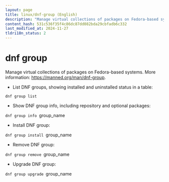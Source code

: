 ```yaml
---
layout: page
title: linux/dnf-group (English)
description: "Manage virtual collections of packages on Fedora-based systems."
content_hash: 531c536f35f4c86dc87dd082bda29cbfadb6c332
last_modified_at: 2024-11-27
tldri18n_status: 2
---
```

# dnf group

Manage virtual collections of packages on Fedora-based systems.
More information: <https://manned.org/man/dnf-group>.

- List DNF groups, showing installed and uninstalled status in a table:

`dnf group list`

- Show DNF group info, including repository and optional packages:

`dnf group info `<span class="tldr-var badge badge-pill bg-dark-lm bg-white-dm text-white-lm text-dark-dm font-weight-bold">group_name</span>

- Install DNF group:

`dnf group install `<span class="tldr-var badge badge-pill bg-dark-lm bg-white-dm text-white-lm text-dark-dm font-weight-bold">group_name</span>

- Remove DNF group:

`dnf group remove `<span class="tldr-var badge badge-pill bg-dark-lm bg-white-dm text-white-lm text-dark-dm font-weight-bold">group_name</span>

- Upgrade DNF group:

`dnf group upgrade `<span class="tldr-var badge badge-pill bg-dark-lm bg-white-dm text-white-lm text-dark-dm font-weight-bold">group_name</span>
